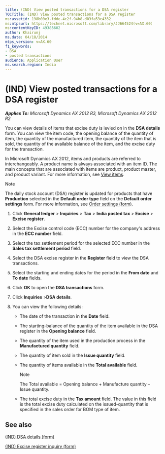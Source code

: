 ```yaml
---
title: (IND) View posted transactions for a DSA register
TOCTitle: (IND) View posted transactions for a DSA register
ms:assetid: 198b00e3-fdde-4c2f-94b8-d03fa53c4332
ms:mtpsurl: https://technet.microsoft.com/library/JJ664524(v=AX.60)
ms:contentKeyID: 49385602
author: Khairunj
ms.date: 04/18/2014
mtps_version: v=AX.60
f1_keywords:
- DSA
- posted transactions
audience: Application User
ms.search.region: India
---
```


# (IND) View posted transactions for a DSA register 


_**Applies To:** Microsoft Dynamics AX 2012 R3, Microsoft Dynamics AX 2012 R2_

You can view details of items that excise duty is levied on in the **DSA details** form. You can view the item code, the opening balance of the quantity of item, the quantity of the manufactured item, the quantity of the item that is sold, the quantity of the available balance of the item, and the excise duty for the transaction.

In Microsoft Dynamics AX 2012, items and products are referred to interchangeably. A product name is always associated with an item ID. The main concepts that are associated with items are product, product master, and product variant. For more information, see [View items](view-items.md).


> [!NOTE]
> <P>The daily stock account (DSA) register is updated for products that have <STRONG>Production</STRONG> selected in the <STRONG>Default order type</STRONG> field on the <STRONG>Default order settings</STRONG> form. For more information, see <A href="https://technet.microsoft.com/library/hh209541(v=ax.60)">Order settings (form)</A>.</P>



1.  Click **General ledger** \> **Inquiries** \> **Tax** \> **India posted tax** \> **Excise** \> **Excise register**.

2.  Select the Excise control code (ECC) number for the company's address in the **ECC number** field.

3.  Select the tax settlement period for the selected ECC number in the **Sales tax settlement period** field.

4.  Select the DSA excise register in the **Register** field to view the DSA transactions.

5.  Select the starting and ending dates for the period in the **From date** and **To date** fields.

6.  Click **OK** to open the **DSA transactions** form.

7.  Click **Inquiries** \>**DSA details**.

8.  You can view the following details:
    
      - The date of the transaction in the **Date** field.
    
      - The starting-balance of the quantity of the item available in the DSA register in the **Opening balance** field.
    
      - The quantity of the item used in the production process in the **Manufactured quantity** field.
    
      - The quantity of item sold in the **Issue quantity** field.
    
      - The quantity of items available in the **Total available** field.
        

        > [!NOTE]
        > <P>The Total available = Opening balance + Manufacture quantity – Issue quantity.</P>

    
      - The total excise duty in the **Tax amount** field. The value in this field is the total excise duty calculated on the issued-quantity that is specified in the sales order for BOM type of item.

## See also

[(IND) DSA details (form)](https://technet.microsoft.com/library/jj664573\(v=ax.60\))

[(IND) Excise register inquiry (form)](https://technet.microsoft.com/library/jj710979\(v=ax.60\))

  


